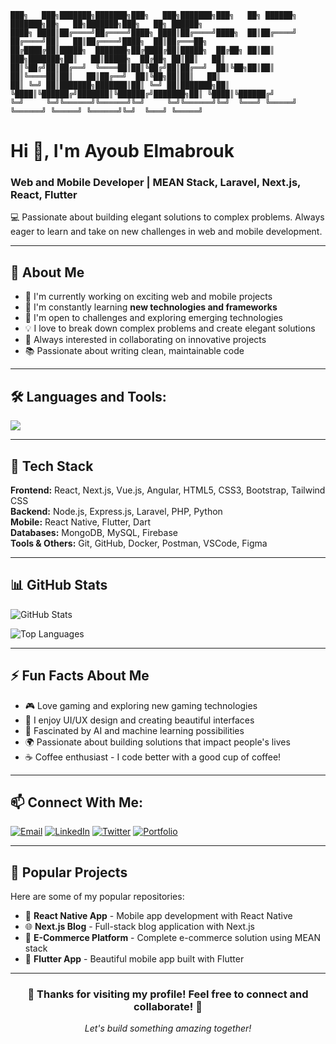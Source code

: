 ```
███╗   ███╗███████╗███████╗███╗   ███╗███████╗███╗   ██╗ ██████╗ ███████╗██╗   ██╗███████╗███╗   ██╗ ██████╗ 
████╗ ████║██╔════╝██╔════╝████╗ ████║██╔════╝████╗  ██║██╔════╝ ██╔════╝██║   ██║██╔════╝████╗  ██║██╔═══██╗
██╔████╔██║█████╗  ███████╗██╔████╔██║█████╗  ██╔██╗ ██║██║  ███╗███████╗██║   ██║█████╗  ██╔██╗ ██║██║   ██║
██║╚██╔╝██║██╔══╝  ╚════██║██║╚██╔╝██║██╔══╝  ██║╚██╗██║██║   ██║╚════██║██║   ██║██╔══╝  ██║╚██╗██║██║   ██║
██║ ╚═╝ ██║███████╗███████║██║ ╚═╝ ██║███████╗██║ ╚████║╚██████╔╝███████║╚██████╔╝███████╗██║ ╚████║╚██████╔╝
╚═╝     ╚═╝╚══════╝╚══════╝╚═╝     ╚═╝╚══════╝╚═╝  ╚═══╝ ╚═════╝ ╚══════╝ ╚═════╝ ╚══════╝╚═╝  ╚═══╝ ╚═════╝ 
```

# Hi 👋, I'm Ayoub Elmabrouk

### Web and Mobile Developer | MEAN Stack, Laravel, Next.js, React, Flutter

💻 Passionate about building elegant solutions to complex problems. Always eager to learn and take on new challenges in web and mobile development.

---

## 🚀 About Me

- 🔭 I'm currently working on exciting web and mobile projects
- 🌱 I'm constantly learning **new technologies and frameworks**
- 🎯 I'm open to challenges and exploring emerging technologies
- 💡 I love to break down complex problems and create elegant solutions
- 🤝 Always interested in collaborating on innovative projects
- 📚 Passionate about writing clean, maintainable code

---

## 🛠️ Languages and Tools:

<div align="left">
  <img src="https://skillicons.dev/icons?i=js,typescript,html,css,bootstrap,react,nextjs,vue,angular,nodejs,express,php,laravel,java,python,git,github,docker,mysql,mongodb,firebase,figma,vscode,postman" />
</div>

---

## 💪 Tech Stack

**Frontend:** React, Next.js, Vue.js, Angular, HTML5, CSS3, Bootstrap, Tailwind CSS  
**Backend:** Node.js, Express.js, Laravel, PHP, Python  
**Mobile:** React Native, Flutter, Dart  
**Databases:** MongoDB, MySQL, Firebase  
**Tools & Others:** Git, GitHub, Docker, Postman, VSCode, Figma

---

## 📊 GitHub Stats

![GitHub Stats](https://github-readme-stats.vercel.app/api?username=ayoubmk25&show_icons=true&theme=radical)

![Top Languages](https://github-readme-stats.vercel.app/api/top-langs/?username=ayoubmk25&layout=compact&theme=radical)

---

## ⚡ Fun Facts About Me

- 🎮 Love gaming and exploring new gaming technologies
- 🎨 I enjoy UI/UX design and creating beautiful interfaces
- 🧠 Fascinated by AI and machine learning possibilities
- 🌍 Passionate about building solutions that impact people's lives
- ☕ Coffee enthusiast - I code better with a good cup of coffee!

---

## 📫 Connect With Me:

[![Email](https://img.shields.io/badge/Email-D14836?style=for-the-badge&logo=gmail&logoColor=white)](mailto:ayoubmk25@gmail.com)
[![LinkedIn](https://img.shields.io/badge/LinkedIn-0077B5?style=for-the-badge&logo=linkedin&logoColor=white)](https://linkedin.com/in/ayoub-elmabrouk)
[![Twitter](https://img.shields.io/badge/Twitter-1DA1F2?style=for-the-badge&logo=twitter&logoColor=white)](https://twitter.com/ayoubmk25)
[![Portfolio](https://img.shields.io/badge/Portfolio-24292E?style=for-the-badge&logo=github&logoColor=white)](https://ayoubmk25.com)

---

## 🎁 Popular Projects

Here are some of my popular repositories:

- 📱 **React Native App** - Mobile app development with React Native
- 🌐 **Next.js Blog** - Full-stack blog application with Next.js
- 🎯 **E-Commerce Platform** - Complete e-commerce solution using MEAN stack
- 🚀 **Flutter App** - Beautiful mobile app built with Flutter

---

<div align="center">
  
### 🌟 Thanks for visiting my profile! Feel free to connect and collaborate! 🌟

*Let's build something amazing together!*

</div>
